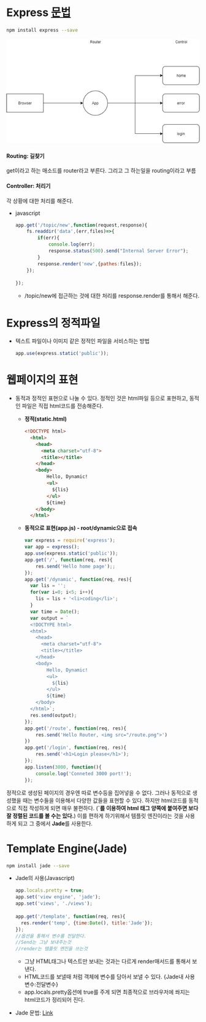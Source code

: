 # Express [문법](https://expressjs.com/)

```bash
npm install express --save
```





![Route](image/Route.jpg)

#### Routing: 길찾기

get이라고 하는 매소드를 router라고 부른다. 그리고 그 하는일을 routing이라고 부름



#### Controller: 처리기

각 상황에 대한 처리를 해준다.



* javascript

  ```javascript
  app.get('/topic/new',function(request,response){
      fs.readdir('data',(err,files)=>{
          if(err){
              console.log(err);
              response.status(500).send("Internal Server Error");
          }
          response.render('new',{pathes:files});
      });
  
  });
  ```

  * /topic/new에 접근하는 것에 대한 처리를 response.render를 통해서 해준다.





# Express의 정적파일

* 텍스트 파일이나 이미지 같은 정적인 파일을 서비스하는 방법

  ```javascript
  app.use(express.static('public'));
  ```

  





# 웹페이지의 표현

* 동적과 정적인 표현으로 나눌 수 있다. 정적인 것은 html파일 등으로 표현하고, 동적인 파일은 직접 html코드를 전송해준다. 

  
  

  * **정적(static.html)**

    ```html
    <!DOCTYPE html>
      <html>
        <head>
          <meta charset="utf-8">
          <title></title>
        </head>
        <body>
            Hello, Dynamic!
            <ul>
              ${lis}
            </ul>
            ${time}
        </body>
      </html>
    ```

    

  * **동적으로 표현(app.js) - root/dynamic으로 접속**

    ```javascript
    var express = require('express');
    var app = express();
    app.use(express.static('public'));
    app.get('/', function(req, res){
        res.send('Hello home page');;
    });
    app.get('/dynamic', function(req, res){
      var lis = '';
      for(var i=0; i<5; i++){
        lis = lis + '<li>coding</li>';
      }
      var time = Date();
      var output = `
      <!DOCTYPE html>
      <html>
        <head>
          <meta charset="utf-8">
          <title></title>
        </head>
        <body>
            Hello, Dynamic!
            <ul>
              ${lis}
            </ul>
            ${time}
        </body>
      </html>`;
      res.send(output);
    });
    app.get('/route', function(req, res){
        res.send('Hello Router, <img src="/route.png">')
    })
    app.get('/login', function(req, res){
        res.send('<h1>Login please</h1>');
    });
    app.listen(3000, function(){
        console.log('Conneted 3000 port!');
    });
    ```

    

정적으로 생성된 페이지의 경우엔 따로 변수등을 집어넣을 수 없다. 그러나 동적으로 생성했을 때는 변수들을 이용해서 다양한 값들을 표현할 수 있다. 하지만 html코드를 동적으로 직접 작성하게 되면 매우 불편하다. (**`를 이용하여 html 태그 양쪽에 붙여주면 보다 잘 정렬된 코드를 볼 수는 있다.**) 이를 편하게 하기위해서 템플릿 엔진이라는 것을 사용하게 되고 그 중에서 **Jade**를 사용한다.






# Template Engine(Jade)

```bash
npm install jade --save
```



* Jade의 사용(Javascript)

  ```javascript
  app.locals.pretty = true;
  app.set('view engine', 'jade');
  app.set('views', './views');
  
  app.get('/template', function(req, res){
    res.render('temp', {time:Date(), title:'Jade'});
  });
  //옵션을 통해서 변수를 전달한다.
  //Send는 그냥 보내주는것
  //render는 템플릿 엔진을 쓰는것
  ```

  * 그냥  HTML태그나 텍스트만 보내는 것과는 다르게 render매서드를 통해서 보낸다.
  * HTML코드를 보낼때 처럼 객체에 변수를 담아서 보낼 수 있다. {Jade내 사용변수:전달변수}
  * app.locals.pretty옵션에 true를 주게 되면 최종적으로 브라우저에 쏴지는 html코드가 정리되어 진다.



* Jade 문법: [Link](http://jade-lang.com/)